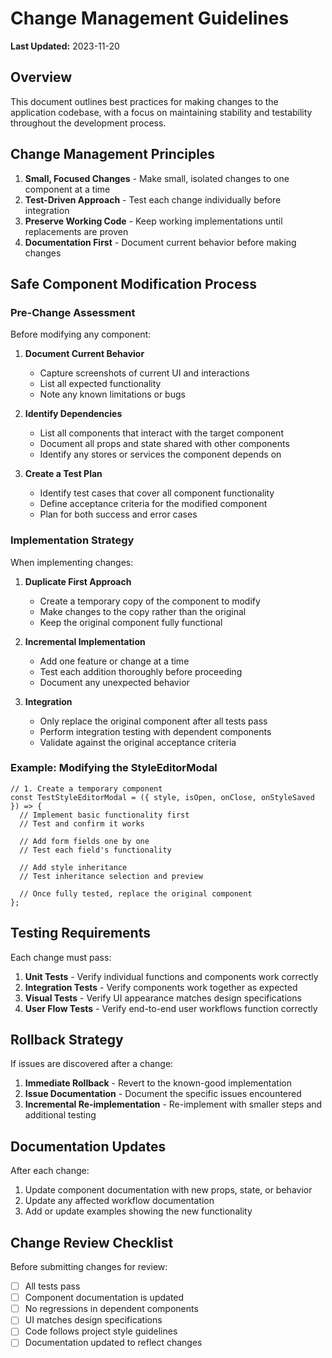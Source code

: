
# Change Management Guidelines

**Last Updated:** 2023-11-20

## Overview

This document outlines best practices for making changes to the application codebase, with a focus on maintaining stability and testability throughout the development process.

## Change Management Principles

1. **Small, Focused Changes** - Make small, isolated changes to one component at a time
2. **Test-Driven Approach** - Test each change individually before integration
3. **Preserve Working Code** - Keep working implementations until replacements are proven
4. **Documentation First** - Document current behavior before making changes

## Safe Component Modification Process

### Pre-Change Assessment

Before modifying any component:

1. **Document Current Behavior**
   - Capture screenshots of current UI and interactions
   - List all expected functionality
   - Note any known limitations or bugs

2. **Identify Dependencies**
   - List all components that interact with the target component
   - Document all props and state shared with other components
   - Identify any stores or services the component depends on

3. **Create a Test Plan**
   - Identify test cases that cover all component functionality
   - Define acceptance criteria for the modified component
   - Plan for both success and error cases

### Implementation Strategy

When implementing changes:

1. **Duplicate First Approach**
   - Create a temporary copy of the component to modify
   - Make changes to the copy rather than the original
   - Keep the original component fully functional

2. **Incremental Implementation**
   - Add one feature or change at a time
   - Test each addition thoroughly before proceeding
   - Document any unexpected behavior

3. **Integration**
   - Only replace the original component after all tests pass
   - Perform integration testing with dependent components
   - Validate against the original acceptance criteria

### Example: Modifying the StyleEditorModal

```tsx
// 1. Create a temporary component
const TestStyleEditorModal = ({ style, isOpen, onClose, onStyleSaved }) => {
  // Implement basic functionality first
  // Test and confirm it works
  
  // Add form fields one by one
  // Test each field's functionality
  
  // Add style inheritance
  // Test inheritance selection and preview
  
  // Once fully tested, replace the original component
};
```

## Testing Requirements

Each change must pass:

1. **Unit Tests** - Verify individual functions and components work correctly
2. **Integration Tests** - Verify components work together as expected
3. **Visual Tests** - Verify UI appearance matches design specifications
4. **User Flow Tests** - Verify end-to-end user workflows function correctly

## Rollback Strategy

If issues are discovered after a change:

1. **Immediate Rollback** - Revert to the known-good implementation
2. **Issue Documentation** - Document the specific issues encountered
3. **Incremental Re-implementation** - Re-implement with smaller steps and additional testing

## Documentation Updates

After each change:

1. Update component documentation with new props, state, or behavior
2. Update any affected workflow documentation
3. Add or update examples showing the new functionality

## Change Review Checklist

Before submitting changes for review:

- [ ] All tests pass
- [ ] Component documentation is updated
- [ ] No regressions in dependent components
- [ ] UI matches design specifications
- [ ] Code follows project style guidelines
- [ ] Documentation updated to reflect changes
